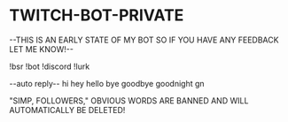# TWITCH-BOT-PRIVATE

--THIS IS AN EARLY STATE OF MY BOT SO IF YOU HAVE ANY FEEDBACK LET ME KNOW!--

!bsr
!bot
!discord
!lurk

--auto reply--
hi
hey
hello
bye
goodbye
goodnight
gn


"SIMP, FOLLOWERS," OBVIOUS WORDS ARE BANNED AND WILL AUTOMATICALLY BE DELETED!
